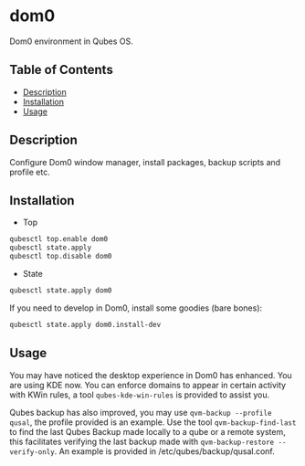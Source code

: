 # dom0

Dom0 environment in Qubes OS.

## Table of Contents

* [Description](#description)
* [Installation](#installation)
* [Usage](#usage)

## Description

Configure Dom0 window manager, install packages, backup scripts and profile
etc.

## Installation

- Top
```sh
qubesctl top.enable dom0
qubesctl state.apply
qubesctl top.disable dom0
```

- State
<!-- pkg:begin:post-install -->
```sh
qubesctl state.apply dom0
```
<!-- pkg:end:post-install -->

If you need to develop in Dom0, install some goodies (bare bones):
```sh
qubesctl state.apply dom0.install-dev
```

## Usage

You may have noticed the desktop experience in Dom0 has enhanced. You are
using KDE now. You can enforce domains to appear in certain activity with KWin
rules, a tool `qubes-kde-win-rules` is provided to assist you.

Qubes backup has also improved, you may use `qvm-backup --profile qusal`,
the profile provided is an example. Use the tool `qvm-backup-find-last` to
find the last Qubes Backup made locally to a qube or a remote system, this
facilitates verifying the last backup made with `qvm-backup-restore
--verify-only`. An example is provided in /etc/qubes/backup/qusal.conf.
